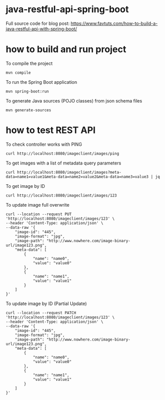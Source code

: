 # java-restful-api-spring-boot
Full source code for blog post: https://www.favtuts.com/how-to-build-a-java-restful-api-with-spring-boot/

# how to build and run project

To compile the project
```
mvn compile
```

To run the Spring Boot application
```
mvn spring-boot:run
```

To generate Java sources (POJO classes) from json schema files
```
mvn generate-sources
```


# how to test REST API

To check controller works with PING
```
curl http://localhost:8080/imageclient/images/ping
```

To get images with a list of metadata query parameters
```
curl http://localhost:8080/imageclient/images?meta-data=name1=value1&meta-data=name2=value2&meta-data=name3=value3 | jq
```

To get image by ID
```
curl http://localhost:8080/imageclient/images/123
```

To update image full overwrite
```
curl --location --request PUT 'http://localhost:8080/imageclient/images/123' \
--header 'Content-Type: application/json' \
--data-raw '{
    "image-id": "445",
    "image-format": "jpg",
    "image-path": "http://www.nowhere.com/image-binary-url/image123.png",
    "meta-data": [
        {
            "name": "name0",
            "value": "value0"
        },
        {
            "name": "name1",
            "value": "value1"
        }        
    ]
}'
```


To update image by ID (Partial Update)
```
curl --location --request PATCH 'http://localhost:8080/imageclient/images/123' \
--header 'Content-Type: application/json' \
--data-raw '{
    "image-id": "445",
    "image-format": "jpg",
    "image-path": "http://www.nowhere.com/image-binary-url/image123.png",
    "meta-data": [
        {
            "name": "name0",
            "value": "value0"
        },
        {
            "name": "name1",
            "value": "value1"
        }        
    ]
}'
```